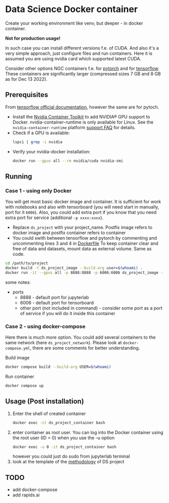 # Data Science Docker container
Create your working environment like venv, but deeper - in docker container. 

**Not for production usage!**

In such case you can install different versions f.e. of CUDA. And also it's a very simple approach, just configure files and run containers.
Here it is assumed you are using nvidia card which supported latest CUDA.

Consider other options NGC containers f.e. for [pytorch](https://catalog.ngc.nvidia.com/orgs/nvidia/containers/pytorch) and for [tensorflow](https://catalog.ngc.nvidia.com/orgs/nvidia/containers/tensorflow). 
These containers are significantly larger (compressed sizes 7 GB and 8 GB as for Dec 13 2022).

## Prerequisites
From [tensorflow official documentation](https://www.tensorflow.org/install/docker), however the same are for pytoch.

* Install the [Nvidia Container Toolkit](https://github.com/NVIDIA/nvidia-docker/blob/master/README.md?utm_source=www.tensorflow.org&utm_medium=referral#quickstart) to add NVIDIA® GPU support to Docker. nvidia-container-runtime is only available for Linux. See the `nvidia-container-runtime` platform [support FAQ](https://github.com/NVIDIA/nvidia-docker/wiki/Frequently-Asked-Questions?utm_source=www.tensorflow.org&utm_medium=referral#platform-support) for details.
* Check if a GPU is available:
    ```bash 
    lspci | grep -i nvidia
    ```
* Verify your nvidia-docker installation:
    ```bash 
    docker run --gpus all --rm nvidia/cuda nvidia-smi
    ```
## Running
### Case 1 - using only Docker
You will get most basic docker image and container. 
It is sufficient for work with notebooks and also with tensorboard 
(you will need start in manually, port for it `6006`).
Also, you could add extra port if you know that you need extra port for service (additional `-p xxxx:xxxx`).
* Replace `ds_project` with your project_name. Postfix image refers to docker image and postfix container refers to container
* You could swith between tensorflow and pytorch by commenting and uncommenting lines 3 and 4 in [Dockerfile](Dockerfile)
To keep container clear and free of data and datasets, mount data as external volume. Same as code.
```bash  
cd /path/to/project
docker build -t ds_project_image --build-arg user=$(whoami) . 
docker run -it --gpus all -p 8888:8888 -p 6006:6006 ds_project_image --name ds_project_container -v /path/to/code:/app -v /path/to/data:/app/data 
```
some notes:
* ports
  * 8888 - default port for jupyterlab
  * 6006 - default port for tensorboard
  * other port (not included in command) - consider some port as a port of service if you will do it inside this container

### Case 2 - using docker-compose
Here there is much more option. You could add several containers to the same network (here `ds_project_network`). Please look at `docker-compose.yml`, there are some comments for better understanding.

Build image
```bash
docker compose build --build-arg USER=$(whoami)
```
Run container
```bash
docker compose up
```

## Usage (Post installation)
1. Enter the shell of created container
    ```bash
    docker exec -it ds_project_container bash
    ```
2. enter container as root user. You can log into the Docker container using the root user (ID = 0) when you use the -u option
    ```bash
    docker exec -u 0 -it ds_project_container bash
    ```
   however you could just do sudo from jupyterlab terminal
3. look at the template of the [methodology](methodology.md) of DS project


## TODO
* add docker-compose
* add rapids.ai